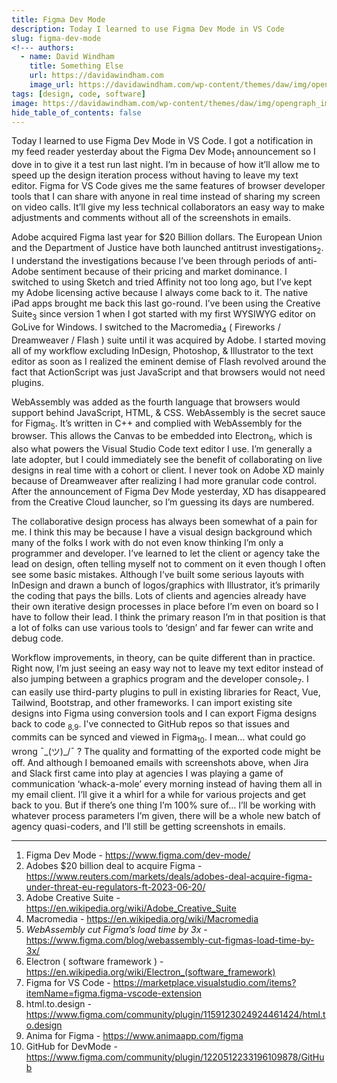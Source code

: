 ```yaml
---
title: Figma Dev Mode
description: Today I learned to use Figma Dev Mode in VS Code
slug: figma-dev-mode
<!--- authors:
  - name: David Windham
    title: Something Else
    url: https://davidawindham.com
    image_url: https://davidawindham.com/wp-content/themes/daw/img/opengraph_image.jpg -->
tags: [design, code, software]
image: https://davidawindham.com/wp-content/themes/daw/img/opengraph_image.jpg
hide_table_of_contents: false
---
```


Today I learned to use Figma Dev Mode in VS Code. I got a notification in my feed reader yesterday about the Figma Dev Mode<sub>1</sub> announcement so I dove in to give it a test run last night. I’m in because of how it’ll allow me to speed up the design iteration process without having to leave my text editor. Figma for VS Code gives me the same features of browser developer tools that I can share with anyone in real time instead of sharing my screen on video calls. It’ll give my less technical collaborators an easy way to make adjustments and comments without all of the screenshots in emails.

<!--truncate-->

Adobe acquired Figma last year for $20 Billion dollars. The European Union and the Department of Justice have both launched antitrust investigations<sub>2</sub>. I understand the investigations because I’ve been through periods of anti-Adobe sentiment because of their pricing and market dominance. I switched to using Sketch and tried Affinity not too long ago, but I’ve kept my Adobe licensing active because I always come back to it. The native iPad apps brought me back this last go-round. I’ve been using the Creative Suite<sub>3</sub> since version 1 when I got started with my first WYSIWYG editor on GoLive for Windows. I switched to the Macromedia<sub>4</sub> ( Fireworks / Dreamweaver / Flash ) suite until it was acquired by Adobe. I started moving all of my workflow excluding InDesign, Photoshop, & Illustrator to the text editor as soon as I realized the eminent demise of Flash revolved around the fact that ActionScript was just JavaScript and that browsers would not need plugins.

WebAssembly was added as the fourth language that browsers would support behind JavaScript, HTML, & CSS.  WebAssembly is the secret sauce for Figma<sub>5</sub>. It’s written in C++ and complied with WebAssembly for the browser. This allows the Canvas to be embedded into Electron<sub>6</sub>, which is also what powers the Visual Studio Code text editor I use. I’m generally a late adopter, but I could immediately see the benefit of collaborating on live designs in real time with a cohort or client. I never took on Adobe XD mainly because of Dreamweaver after realizing I had more granular code control. After the announcement of Figma Dev Mode yesterday, XD has disappeared from the Creative Cloud launcher, so I’m guessing its days are numbered.

The collaborative design process has always been somewhat of a pain for me. I think this may be because I have a visual design background which many of the folks I work with do not even know thinking I’m only a programmer and developer. I’ve learned to let the client or agency take the lead on design, often telling myself not to comment on it even though I often see some basic mistakes. Although I’ve built some serious layouts with InDesign and drawn a bunch of logos/graphics with Illustrator, it’s primarily the coding that pays the bills. Lots of clients and agencies already have their own iterative design processes in place before I’m even on board so I have to follow their lead. I think the primary reason I’m in that position is that a lot of folks can use various tools to ‘design’ and far fewer can write and debug code.

Workflow improvements, in theory, can be quite different than in practice. Right now, I’m just seeing an easy way not to leave my text editor instead of also jumping between a graphics program and the developer console<sub>7</sub>. I can easily use third-party plugins to pull in existing libraries for React, Vue, Tailwind, Bootstrap, and other frameworks. I can import existing site designs into Figma using conversion tools and I can export Figma designs back to code <sub>8,9</sub>. I've connected to GitHub repos so that issues and commits can be synced and viewed in Figma<sub>10</sub>. I mean… what could go wrong ¯\_(ツ)_/¯ ? The quality and formatting of the exported code might be off. And although I bemoaned emails with screenshots above, when Jira and Slack first came into play at agencies I was playing a game of communication ‘whack-a-mole’ every morning instead of having them all in my email client. I’ll give it a whirl for a while for various projects and get back to you.  But if there’s one thing I’m 100% sure of… I’ll be working with whatever process parameters I’m given, there will be a whole new batch of agency quasi-coders, and I’ll still be getting screenshots in emails.


---

1. Figma Dev Mode - https://www.figma.com/dev-mode/
2. Adobes $20 billion deal to acquire Figma - https://www.reuters.com/markets/deals/adobes-deal-acquire-figma-under-threat-eu-regulators-ft-2023-06-20/
3. Adobe Creative Suite - https://en.wikipedia.org/wiki/Adobe_Creative_Suite
4. Macromedia - https://en.wikipedia.org/wiki/Macromedia
5. _WebAssembly cut Figma’s load time by 3x_ - https://www.figma.com/blog/webassembly-cut-figmas-load-time-by-3x/
6. Electron ( software framework ) - https://en.wikipedia.org/wiki/Electron_(software_framework)
7. Figma for VS Code - https://marketplace.visualstudio.com/items?itemName=figma.figma-vscode-extension
8. html.to.design - https://www.figma.com/community/plugin/1159123024924461424/html.to.design
9. Anima for Figma - https://www.animaapp.com/figma
10. GitHub for DevMode - https://www.figma.com/community/plugin/1220512233196109878/GitHub
